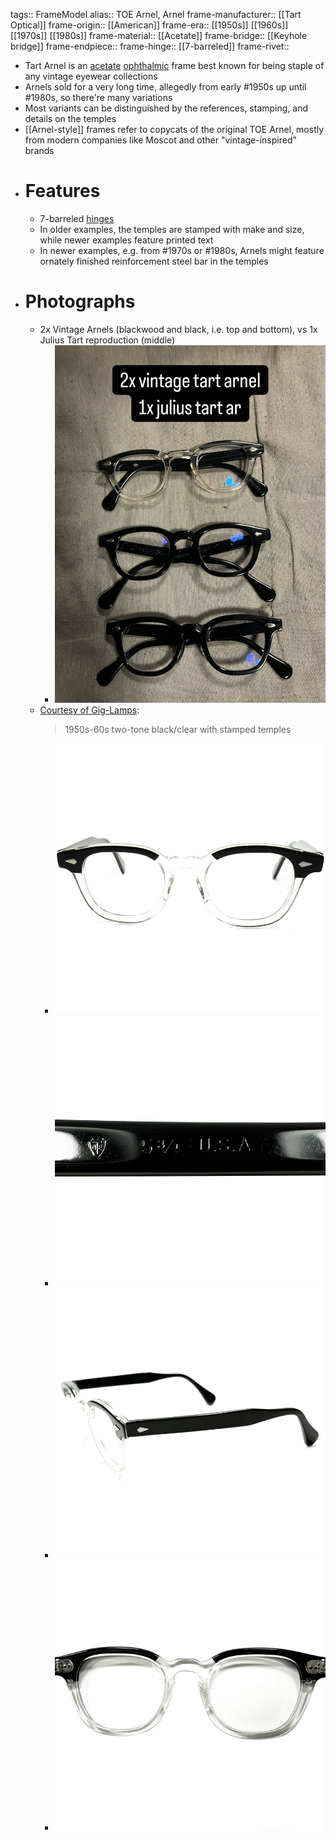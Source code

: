tags:: FrameModel
alias:: TOE Arnel, Arnel
frame-manufacturer:: [[Tart Optical]] 
frame-origin:: [[American]] 
frame-era:: [[1950s]] [[1960s]] [[1970s]] [[1980s]] 
frame-material:: [[Acetate]]
frame-bridge:: [[Keyhole bridge]] 
frame-endpiece::
frame-hinge:: [[7-barreled]] 
frame-rivet::

- Tart Arnel is an [acetate]([[Acetate]]) [ophthalmic]([[Ophthalmic]]) frame best known for being staple of any vintage eyewear collections
- Arnels sold for a very long time, allegedly from early #1950s up until #1980s, so there're many variations
- Most variants can be distinguished by the references, stamping, and details on the temples
- [[Arnel-style]] frames refer to copycats of the original TOE Arnel, mostly from modern companies like Moscot and other "vintage-inspired" brands
- # Features
	- 7-barreled [hinges]([[Hinge]])
	- In older examples, the temples are stamped with make and size, while newer examples feature printed text
	- In newer examples, e.g. from #1970s or #1980s, Arnels might feature ornately finished reinforcement steel bar in the temples
- # Photographs
	- 2x Vintage Arnels (blackwood and black, i.e. top and bottom), vs 1x Julius Tart reproduction (middle)
		- ![tart_arnel_comparison_oldnew_0.jpg](../assets/tart_arnel_comparison_oldnew_0.jpg)
	- [Courtesy of Gig-Lamps](https://www.gig-lamps.com/home/1950s-1960s-tart-optical-arnel-2tone-blackxclear-size44-20/):
	  > 1950s-60s two-tone black/clear with stamped temples
		- ![tart_arnel_giglamps_clearblackwood-1_0.jpg](../assets/tart_arnel_giglamps_clearblackwood-1_0.jpg)
		- ![tart_arnel_giglamps_clearblackwood-4_0.jpg](../assets/tart_arnel_giglamps_clearblackwood-4_0.jpg)
		- ![tart_arnel_giglamps_clearblackwood-2_0.jpg](../assets/tart_arnel_giglamps_clearblackwood-2_0.jpg)
		- ![tart_arnel_giglamps_clearblackwood-3_0.jpg](../assets/tart_arnel_giglamps_clearblackwood-3_0.jpg)